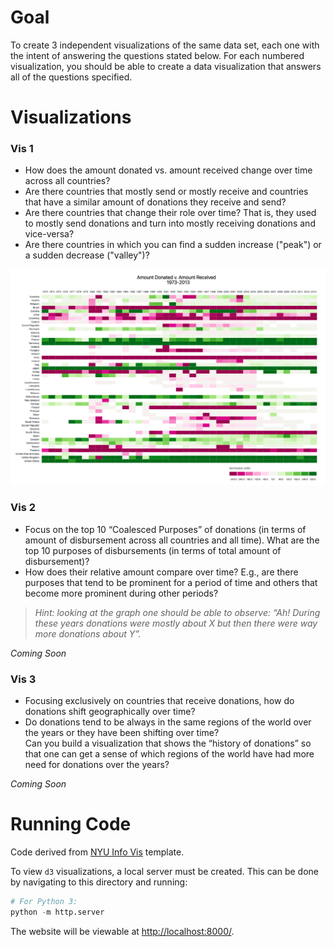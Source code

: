 # Goal
To create 3 independent visualizations of the same data set, each one with the intent of answering the questions stated below. For each numbered visualization, you should be able to create a data visualization that answers all of the questions specified.

# Visualizations
### Vis 1 
<ul><li>How does the amount donated vs. amount received change over time across all countries?</li><li>Are there countries that mostly send or mostly receive and countries that have a similar amount of donations they receive and send?</li><li>Are there countries that change their role over time? That is, they used to mostly send donations and turn into mostly receiving donations and vice-versa?</li><li>Are there countries in which you can find a sudden increase ("peak") or a sudden decrease ("valley")?</li></ul>

![](demo/vis1.png)

### Vis 2
<ul><li>Focus on the top 10 “Coalesced Purposes” of donations (in terms of amount of disbursement across all countries and all time). What are the top 10 purposes of disbursements (in terms of total amount of disbursement)?</li><li> How does their relative amount compare over time? E.g., are there purposes that tend to be prominent for a period of time and others that become more prominent during other periods?</li></ul>

> *Hint: looking at the graph one should be able to observe: “Ah! During these years donations were mostly about X but then there were way more donations about Y”.* 

*Coming Soon*

### Vis 3
<ul><li>Focusing exclusively on countries that receive donations, how do donations shift geographically over time? </li><li>Do donations tend to be always in the same regions of the world over the years or they have been shifting over time? </li> Can you build a visualization that shows the “history of donations” so that one can get a sense of which regions of the world have had more need for donations over the years? </li></ul> 

*Coming Soon*

# Running Code
Code derived from [NYU Info Vis](https://github.com/nyuvis/info-vis-project-template) template.

To view `d3` visualizations, a local server must be created. This can be done by navigating to this directory and running:
```python
# For Python 3:
python -m http.server
```
The website will be viewable at [http://localhost:8000/](http://localhost:8000/).
